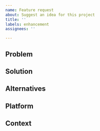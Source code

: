 ```yaml
---
name: Feature request
about: Suggest an idea for this project
title: ''
labels: enhancement
assignees: ''

---
```


## Problem
<!--
A clear and concise description of what the problem is. Ex. I'm always frustrated when [...]
-->

## Solution
<!--
A clear and concise description of what you want to happen.
-->

## Alternatives
<!--
A clear and concise description of any alternative solutions or features you've considered.
-->

## Platform
<!--
A clear and concise description of how you think this feature should integrate into the existing Sphinx stack. I.e should it be included in both the Hardhat and Foundry plugins, would you like it to be supported in Sphinx Managed, etc?
-->

## Context
<!--
Add any other context, screenshots, or an example Sphinx deployment script to help describe the feature request here.
-->
